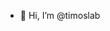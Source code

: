 - 👋 Hi, I’m @timoslab
<!---
timoslab/timoslab is a ✨ special ✨ repository because its `README.md` (this file) appears on your GitHub profile.
You can click the Preview link to take a look at your changes.
--->
